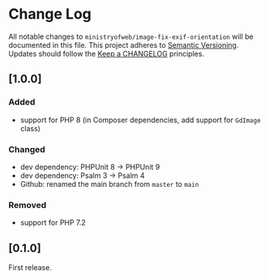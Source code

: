 # Change Log

All notable changes to `ministryofweb/image-fix-exif-orientation` will be documented in this file.
This project adheres to [Semantic Versioning](https://semver.org/).
Updates should follow the [Keep a CHANGELOG](http://keepachangelog.com/)
principles.

## [1.0.0]

### Added

- support for PHP 8 (in Composer dependencies, add support for `GdImage` class)

### Changed

- dev dependency: PHPUnit 8 → PHPUnit 9
- dev dependency: Psalm 3 → Psalm 4
- Github: renamed the main branch from `master` to `main`

### Removed

- support for PHP 7.2

## [0.1.0]

First release.
